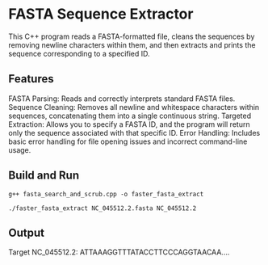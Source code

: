 # FASTA Sequence Extractor

This C++ program reads a FASTA-formatted file, cleans the sequences by removing newline characters within them, and then extracts and prints the sequence corresponding to a specified ID.

## Features

FASTA Parsing: Reads and correctly interprets standard FASTA files.
Sequence Cleaning: Removes all newline and whitespace characters within sequences, concatenating them into a single continuous string.
Targeted Extraction: Allows you to specify a FASTA ID, and the program will return only the sequence associated with that specific ID.
Error Handling: Includes basic error handling for file opening issues and incorrect command-line usage.

## Build and Run

```
g++ fasta_search_and_scrub.cpp -o faster_fasta_extract

./faster_fasta_extract NC_045512.2.fasta NC_045512.2
```

## Output

Target NC_045512.2:
ATTAAAGGTTTATACCTTCCCAGGTAACAA....
